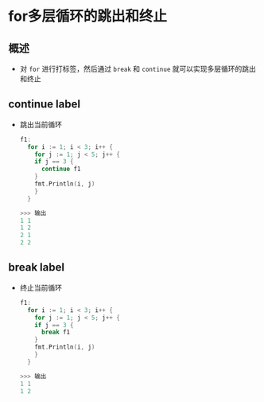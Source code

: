 # for多层循环的跳出和终止

## 概述

+ 对 `for` 进行打标签，然后通过 `break` 和 `continue` 就可以实现多层循环的跳出和终止

## continue label

+ 跳出当前循环

  ```go
  f1:
    for i := 1; i < 3; i++ {
      for j := 1; j < 5; j++ {
      if j == 3 {
        continue f1
      }
      fmt.Println(i, j)
      }
    }

  >>> 输出
  1 1
  1 2
  2 1
  2 2
  ```

## break label

+ 终止当前循环

  ```go
  f1:
    for i := 1; i < 3; i++ {
      for j := 1; j < 5; j++ {
      if j == 3 {
        break f1
      }
      fmt.Println(i, j)
      }
    }

  >>> 输出
  1 1
  1 2
  ```
